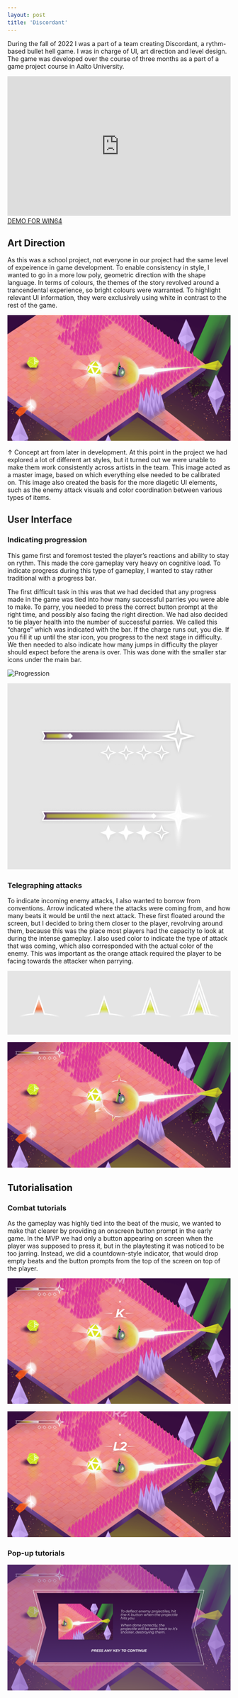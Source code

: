 ```yaml
---
layout: post
title: 'Discordant'
---
```


During the fall of 2022 I was a part of a team creating Discordant, a rythm-based bullet hell game. I was in charge of UI, art direction and level design. The game was developed over the course of three months as a part of a game project course in Aalto University.

<iframe width="100%" height="315" src="https://www.youtube.com/embed/6yiTHgJAnjo?si=aqvd2LU26nuU_6Of" title="YouTube video player" frameborder="0" allow="accelerometer; autoplay; clipboard-write; encrypted-media; gyroscope; picture-in-picture; web-share" allowfullscreen></iframe>

<div class="blocklink">
<a href="https://drive.google.com/file/d/1pNbVPoUSmdgoKceq_aCguCl8c_r7vAZ0/view?usp=drive_link">DEMO FOR WIN64</a></div>

## Art Direction

As this was a school project, not everyone in our project had the same level of expeirence in game development. To enable consistency in style, I wanted to go in a more low poly, geometric direction with the shape language. In terms of colours, the themes of the story revolved around a trancendental experience, so bright colours were warranted. To highlight relevant UI information, they were exclusively using white in contrast to the rest of the game.

![Art direction](/assets/img/projects/Discordant/artDirection.png)

<div class="small"> ↑ Concept art from later in development. At this point in the project we had explored a lot of different art styles, but it turned out we were unable to make them work consistently across artists in the team. This image acted as a master image, based on which everything else needed to be calibrated on. This image also created the basis for the more diagetic UI elements, such as the enemy attack visuals and color coordination between various types of items. </div>

## User Interface

### Indicating progression

This game first and foremost tested the player’s reactions and ability to stay on rythm. This made the core gameplay very heavy on cognitive load. To indicate progress during this type of gameplay, I wanted to stay rather traditional with a progress bar. 

The first difficult task in this was that we had decided that any progress made in the game was tied into how many successful parries you were able to make. To parry, you needed to press the correct button prompt at the right time, and possibly also facing the right direction. We had also decided to tie player health into the number of successful parries. We called this “charge” which was indicated with the bar. If the charge runs out, you die. If you fill it up until the star icon, you progress to the next stage in difficulty. We then needed to also indicate how many jumps in difficulty the player should expect before the arena is over. This was done with the smaller star icons under the main bar.

![Progression](../assets/img/projects/Discordant/ui-loop-progression.png)

![Combobar](../assets/img/projects/Discordant/ui-combo-bar.png)

### Telegraphing attacks

To indicate incoming enemy attacks, I also wanted to borrow from conventions. Arrow indicated where the attacks were coming from, and how many beats it would be until the next attack. These first floated around the screen, but I decided to bring them closer to the player, revolrving around them, because this was the place most players had the capacity to look at during the intense gameplay. I also used color to indicate the type of attack that was coming, which also corresponded with the actual color of the enemy. This was important as the orange attack required the player to be facing towards the attacker when parrying.

![Projectile indicator assets](../assets/img/projects/Discordant/UI-projectile-indicator-assets.png)

![Projectile indicator in action](../assets/img/projects/Discordant/UI-projectile-indicator.png)

## Tutorialisation

### Combat tutorials
As the gameplay was highly tied into the beat of the music, we wanted to make that clearer by providing an onscreen button prompt in the early game. In the MVP we had only a button appearing on screen when the player was supposed to press it, but in the playtesting it was noticed to be too jarring. Instead, we did a countdown-style indicator, that would drop empty beats and the button prompts from the top of the screen on top of the player.

![Combat Tutorial 1](../assets/img/projects/Discordant/UI-tutorial-combat-1.png)

![Combat Tutorial 2](../assets/img/projects/Discordant/UI-tutorial-combat-2.png)

### Pop-up tutorials

![Tutorial popup](../assets/img/projects/Discordant/UI-tutorial-popup.png)
